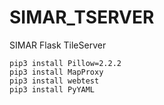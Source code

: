 # SIMAR_TSERVER
SIMAR Flask TileServer

```
pip3 install Pillow=2.2.2
pip3 install MapProxy
pip3 install webtest
pip3 install PyYAML

```